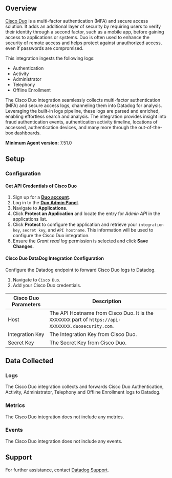 ## Overview

[Cisco Duo][1] is a multi-factor authentication (MFA) and secure access solution. It adds an additional layer of security by requiring users to verify their identity through a second factor, such as a mobile app, before gaining access to applications or systems. Duo is often used to enhance the security of remote access and helps protect against unauthorized access, even if passwords are compromised.

This integration ingests the following logs:
- Authentication
- Activity
- Administrator
- Telephony
- Offline Enrollment

The Cisco Duo integration seamlessly collects multi-factor authentication (MFA) and secure access logs, channeling them into Datadog for analysis. Leveraging the built-in logs pipeline, these logs are parsed and enriched, enabling effortless search and analysis. The integration provides insight into fraud authentication events, authentication activity timeline, locations of accessed, authentication devices, and many more through the out-of-the-box dashboards.

**Minimum Agent version:** 7.51.0

## Setup

### Configuration

#### Get API Credentials of Cisco Duo

1. Sign up for a [**Duo account**][2].
2. Log in to the [**Duo Admin Panel**][3].
3. Navigate to **Applications**.
4. Click **Protect an Application** and locate the entry for _Admin API_ in the applications list.
6. Click **Protect** to configure the application and retrieve your `integration key`, `secret key`, and `API hostname`. This information will be used to configure the Cisco Duo integration.
7. Ensure the _Grant read log_ permission is selected and click **Save Changes**.

#### Cisco Duo DataDog Integration Configuration

Configure the Datadog endpoint to forward Cisco Duo logs to Datadog.

1. Navigate to `Cisco Duo`.
2. Add your Cisco Duo credentials.

| Cisco Duo Parameters | Description  |
| -------------------- | ------------ |
| Host                 | The API Hostname from Cisco Duo. It is the `XXXXXXXX` part of `https://api-XXXXXXXX.duosecurity.com`.  |
| Integration Key      | The Integration Key from Cisco Duo.    |
| Secret Key           | The Secret Key from Cisco Duo.         |

## Data Collected

### Logs

The Cisco Duo integration collects and forwards Cisco Duo Authentication, Activity, Administrator, Telephony and Offline Enrollment logs to Datadog.

### Metrics

The Cisco Duo integration does not include any metrics.

### Events

The Cisco Duo integration does not include any events.

## Support

For further assistance, contact [Datadog Support][4].

[1]: https://duo.com/
[2]: https://signup.duo.com/
[3]: https://admin.duosecurity.com/
[4]: https://docs.datadoghq.com/help/
